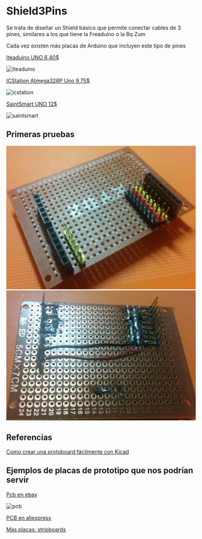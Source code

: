 # Shield3Pins

Se trata de diseñar un Shield básico que permite conectar cables de 3 pines, similares a los que tiene la Freaduino o la Bq Zum


Cada vez existen más placas de Arduino que incluyen este tipo de pines

[Iteaduino UNO 6,40$](https://www.itead.cc/iteaduino-uno.html)

![iteaduino](https://lh3.googleusercontent.com/SCwJ7FNLfHOM5ABG9QLyncSohZvetPra9v6r3F0HN3zHGxmdowKWKEAIPG6kirVNXIvd_v-njvsLAII6aYGcHs6PHwYRhOIVDx6yS4oyHOw6lavaqRXzTV0ndLIOWJ6bEh7BVYTdD8N15l78l5HOg97DoqYx4C2PSAcSvJinodWr-sqduTE2VKv181tn7FE1DdAvNo-JnM_9Uiba5EjvBNZ6qZ1w66ICIuRmpvKXRC1zQQ9z4DFdg0LtBnIho3or3KdpCG_7gnDYMmKjRJ_BYHvhdV9RckZbfhIOrBrl4WbfZR6DA4SaH3R6BNp4iBwNdVPFfrwYfnR79NCSRx4JRCnbiZVpg14TMv3zdKgPFlRyJMJQ2eBfDbANPLUh15oZFyZAqfhK84H9L_JHyTrD1_ALpCPuID85XMvNdSeEhDoW7P_mHlO2tQcI7duDox4Ef5nDR_SxlsIwt4SLqAHvecR8xYWv5Ocn4bdEwHSPKZCu4ELZDwfpYYN83tHDcCUlgS1VbwQRs4DUQ9z_2SefURn0r8IJI-C4lCMenO_TYG-6k5vyDVzROVwgQ48i7uXWoGkzsCGr=s1262-w1262-h934-no)

[ICStation Atmega328P Uno 9,75$ ](http://www.icstation.com/icstation-atmega328p-board-compatible-arduino-p-3746.html)

![icstation](http://www.icstation.com/images/middle/products/3746_5_3137.jpg)

[SaintSmart UNO 12$](http://www.sainsmart.com/arduino/control-boards/sainsmart-uno-r3-atmega328-au-development-board-compatible-with-arduino-uno-r3.html)

![saintsmart](http://www.sainsmart.com/media/catalog/product/1/_/1_13_27.jpg)

## Primeras pruebas

![prototipo shield](./images/IMG_20170224_192610.jpg)
![prototipo shield](./images/IMG_20170224_192618.jpg)

## Referencias
[Como crear una protoboard fácilmente con Kicad](http://electronics.stackexchange.com/questions/198934/how-approach-breadboard-layout-using-kicad)

## Ejemplos  de placas de prototipo que nos podrían servir

[Pcb en ebay](http://www.ebay.es/itm/Pre-Drilled-Copper-Prototype-PCB-Stripboard-Printed-Circuit-Board-Board-95x72mm-/231675310864?hash=item35f0ecb310:g:cZYAAOSw~gRV6FPr)

![pcb](http://i.ebayimg.com/00/s/MTYwMFgxNjAw/z/cZYAAOSw~gRV6FPr/$_12.JPG)

[PCB en aliexpress](https://es.aliexpress.com/store/product/Universal-Breadboard-400-point-MW-201-Solderless-Prototype-Bread-board-PCB-for-arduino-raspberry-pi-2/1270976_32398566022.html)

[Más placas: stripboards](https://es.aliexpress.com/wholesale?SearchText=stripboard)
